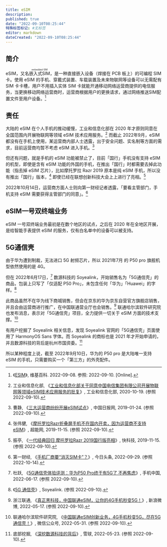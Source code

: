 ```yaml
---
title: eSIM
description:
published: true
date: "2022-09-10T08:25:44"
特殊标签标记: #无标签
editor: markdown
dateCreated: "2022-09-10T08:25:44"
---
```


## 简介

eSIM，又名<ruby>嵌入式SIM<rp>(</rp><rt>embedded-SIM</rt><rp>)</rp></ruby>，是一种直接嵌入设备（焊接在 PCB 板上）的可编程 SIM 卡。使用 eSIM 的手机、穿戴式装置、车载装置及未来物联网等设备可以无需配有 SIM 卡卡槽，用户不用插入实体 SIM 卡就能开通移动网络运营商提供的电信服务，当更换移动网络运营商时，运营商根据用户的更换请求，通过网络推送SIM配置文件至用户设备。[^wiki]

[^wiki]: 《[ESIM](https://zh.wikipedia.org/wiki/ESIM)》, 维基百科. 2022-09-08. 参照: 2022-09-10. [Online].

## 责任

大陆的 eSIM 在个人手机的推动缓慢，工业和信息化部在 2020 年才原则同意在全国范围内开展物联网等领域 eSIM 技术应用服务。[^2095] 而截止 2022年9月，eSIM 都没有在手机上使用，某运营商内部人士透露，出于安全问题、实名制等方面的需求，目前运营商均暂不考虑 eSIM 进入手机。[^c6451]

[^2095]: 工业和信息化部, 《[工业和信息化部关于同意中国电信集团有限公司开展物联网等领域eSIM技术应用服务的批复](https://www.miit.gov.cn/jgsj/xgj/wjfb/art/2020/art_ee1c7fc93f864248b075bbb3ab120957.html)》, 工业和信息化部, 2020-10-19. (参照 2022-09-10).

[^c6451]: 曹静, 《[三大运营商纷纷开展eSIM试点](https://web.archive.org/web/20220910025755/https://tech.chinadaily.com.cn/a/201901/24/WS5c494f9da31010568bdc6451.html)》, 中国日报网, 2019-01-24. (参照 2022-09-10).

但还有问题，就是手机的 eSIM 功能被禁止了，目前「国行」手机没有支持 eSIM 的机型，即使是含有 eSIM 功能的外国的手机，在推出「国行」时都需要去掉此功能（指去掉 eSIM 芯片），比如摩托罗拉 Razr 2019 原本是纯 eSIM 手机，所以没有推出「国行」版本，[^71592] 即使已经在联想创新科技大会上上进行了亮相。[^657432]

[^657432]: 振亭, 《[一代经典回归 摩托罗拉Razr 2019国行版亮相](https://web.archive.org/web/20210305131146/https://news.mydrivers.com/1/657/657432.htm)》, 快科技, 2019-11-15. (参照 2022-09-10).

[^71592]: 张伟健, 《[摩托罗拉Razr折叠屏手机不在国内开卖，因为运营商不支持eSIM](https://web.archive.org/web/20210307150435/https://www.expreview.com/71592.html)》, 超能网, 2019-11-15. (参照 2022-09-10).

2022年10月14日，运营商方面人士则向第一财经记者透露，「要看主管部门，手机支持 eSIM 需要获得主管部门的同意」。[^74142]

[^74142]: 第一财经, 《[手机厂商要“消灭SIM卡”？](https://web.archive.org/web/20221014021231/https://finance.sina.com.cn/jjxw/2022-09-29/doc-imqqsmrp0933136.shtml "https://www.toutiao.com/article/7148665324018074142/")》, 今日头条, 2022-09-29. (参照 2022-10-14).

## eSIM一号双终端业务

eSIM 一号双终端业务最初是在数个地区的试点，之后在 2020 年在全地区开展，是给智能手表提供 eSIM 的服务，仅有白名单中的设备可以被支持。

## 5G通信壳

由于华为遭到制裁，无法进口 5G 射频芯片，所以 2021年7月 的 P50 pro 旗舰机型依然使用的是 4G。

但在 2022年6月17日，[^731918] 数源科技的 Soyealink，开始销售名为「5G通信壳」的商品，包装上只写了「仅适配 P50 Pro」，未包含任何「华为」「Huawei」的字样。[^5gtxk]

[^731918]: 杜跃, 《[5G通信壳体验评测：华为P50 Pro终于有5G了 不再焦虑](https://web.archive.org/web/20220910040549/https://phone.cnmo.com/reviews/731918.html)》, 手机中国, 2022-06-17. (参照 2022-09-10).

[^5gtxk]: 《[5G 通信壳](https://web.archive.org/web/20220619193425/https://www.soyea-tech.com/zh-CN/product_5gtxk.asp)》, Soyealink. (参照 2022-09-10).

此商品虽然不在华为线下商城销售，但会在京东的华为京东自营官方旗舰店销售，并且会由运营商进行推广，在中国联通营业厅也会销售。[^vJ8Wc] 联通哈尔滨软件研究院也发布消息，表示对「5G通信壳」项目，全力提供一切关于 eSIM 方面的技术支撑。[^39Yi5]

[^vJ8Wc]: 浙江联通, 《[真正黑科技，中国联通eSIM，让你的4G手机秒变5G！](https://archive.ph/vJ8Wc "https://weibo.com/ttarticle/p/show?id=2309404770111818170538")》, 新浪微博, 2022-05-17. (参照 2022-09-10).

[^39Yi5]: 联通哈尔滨软件研究院, 《[中国联通eSIM创新业务，4G手机秒变5G，尽在5G通信壳！](https://archive.ph/39Yi5 "https://mp.weixin.qq.com/s/31XTXJY75Lk0mZ2bD5nylA")》, 微信公众号, 2022-05-31. (参照 2022-09-10).

有用户挖掘了 Soyealink 相关信息，发现 Soyealink 官网的「5G通信壳」页面使用了 HarmonyOS Sans 字体。而 Soyealink 的商标也是 2021 年才开始申请的，并且数源科技的背后是杭州市国资委。[^220719930]

[^220719930]: 底部挖掘, 《[深挖数源科技的背后](https://web.archive.org/web/20220910042101/https://xueqiu.com/8737809496/220719930)》, 雪球, 2022-05-23. (参照 2022-09-10).

所以某种程度上说，截至 2022年9月10日，华为的 P50 pro 是大陆唯一支持 eSIM 的手机，只需要购买一个「第三方」的外壳配件。
